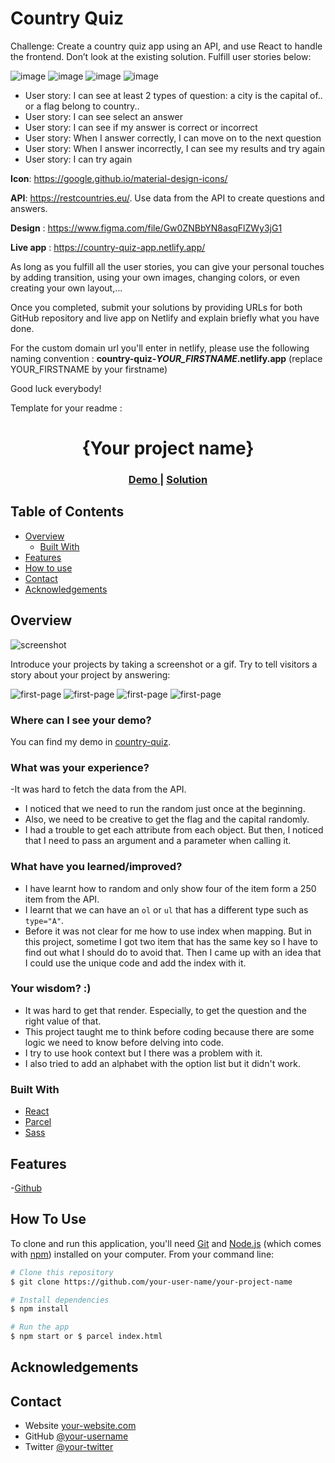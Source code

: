 # Country Quiz

Challenge: Create a country quiz app using an API, and use React to handle the frontend. Don’t look at the existing solution. Fulfill user stories below:

![image](./assets/quiz1.png)
![image](./assets/quiz2.png)
![image](./assets/quiz3.png)
![image](./assets/quiz4.png)

-   User story: I can see at least 2 types of question: a city is the capital of.. or a flag belong to country..
-   User story: I can see select an answer
-   User story: I can see if my answer is correct or incorrect
-   User story: When I answer correctly, I can move on to the next question
-   User story: When I answer incorrectly, I can see my results and try again
-   User story: I can try again

**Icon**: https://google.github.io/material-design-icons/

**API**: https://restcountries.eu/. Use data from the API to create questions and answers.

**Design** : https://www.figma.com/file/Gw0ZNBbYN8asqFlZWy3jG1

**Live app** : https://country-quiz-app.netlify.app/

As long as you fulfill all the user stories, you can give your personal touches by adding transition, using your own images, changing colors, or even creating your own layout,...

Once you completed, submit your solutions by providing URLs for both GitHub repository and live app on Netlify and explain briefly what you have done.

For the custom domain url you'll enter in netlify, please use the following naming convention : **country-quiz-_YOUR_FIRSTNAME_.netlify.app** (replace YOUR_FIRSTNAME by your firstname)

Good luck everybody!

Template for your readme :

<!-- Please update value in the {}  -->

<h1 align="center">{Your project name}</h1>

<div align="center">
  <h3>
    <a href="https://country-quiz-noeline.netlify.app/">
      Demo
    </a>
    <span> | </span>
    <a href="https://github.com/vakodrazan/country-quiz">
      Solution
    </a>
  </h3>
</div>

<!-- TABLE OF CONTENTS -->

## Table of Contents

-   [Overview](#overview)
    -   [Built With](#built-with)
-   [Features](#features)
-   [How to use](#how-to-use)
-   [Contact](#contact)
-   [Acknowledgements](#acknowledgements)

<!-- OVERVIEW -->

## Overview

![screenshot](https://user-images.githubusercontent.com/16707738/92399059-5716eb00-f132-11ea-8b14-bcacdc8ec97b.png)

Introduce your projects by taking a screenshot or a gif. Try to tell visitors a story about your project by answering:

![first-page](./assets/country-quiz-1.png)
![first-page](./assets/country-quiz-mouseover.png)
![first-page](./assets/country-quiz-wrong-choice.png)
![first-page](./assets/country-quiz-recommendation.png)

 ### Where can I see your demo?

You can find my demo in [country-quiz](https://country-quiz-noeline.netlify.app/).

 ### What was your experience?

 -It was hard to fetch the data from the API. 
 - I noticed that we need to run the random just once at the beginning. 
 - Also, we need to be creative to get the flag and the capital randomly.
 - I had a trouble to get each attribute from each object. But then, I noticed that I need to pass an argument and a parameter when calling it.

 ### What have you learned/improved?
 - I have learnt how to random and only show four of the item form a 250 item from the API. 
 - I learnt that we can have an `ol` or `ul` that has a different type such as `type="A"`.
 - Before it was not clear for me how to use index when mapping. But in this project, sometime I got two item that has the same key so I have to find out what I should do to avoid that. Then I came up with an idea that I could use the unique code and add the index with it.

 ### Your wisdom? :)

 - It was hard to get that render. Especially, to get the question and the right value of that.
 - This project taught me to think before coding because there are some logic we need to know before delving into code.
 - I try to use hook context but I there was a problem with it.
 - I also tried to add an alphabet with the option list but it didn't work.

### Built With

<!-- This section should list any major frameworks that you built your project using. Here are a few examples.-->
-   [React](https://reactjs.org/)
-   [Parcel](https://parceljs.org/)
-   [Sass](https://sass-lang.com/)

## Features

<!-- List the features of your application or follow the template. Don't share the figma file here :) -->
-[Github](https://github.com/vakodrazan/country-quiz)

## How To Use

<!-- Example: -->

To clone and run this application, you'll need [Git](https://git-scm.com) and [Node.js](https://nodejs.org/en/download/) (which comes with [npm](http://npmjs.com)) installed on your computer. From your command line:

```bash
# Clone this repository
$ git clone https://github.com/your-user-name/your-project-name

# Install dependencies
$ npm install

# Run the app
$ npm start or $ parcel index.html
```

## Acknowledgements
<!-- This section should list any articles or add-ons/plugins that helps you to complete the project. This is optional but it will help you in the future. For example: -->


## Contact

-   Website [your-website.com](https://country-quiz-noeline.netlify.app/)
-   GitHub [@your-username](https://github.com/vakodrazan/country-quiz)
-   Twitter [@your-twitter](https://{twitter.com/your-username})
